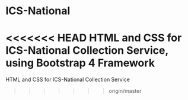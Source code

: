 # ICS-National
<<<<<<< HEAD
HTML and CSS for ICS-National Collection Service, using Bootstrap 4 Framework
=======
HTML and CSS for ICS-National Collection Service
>>>>>>> origin/master

